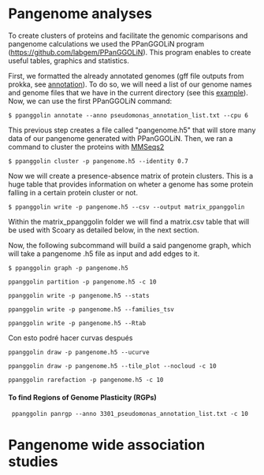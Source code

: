 # Pangenome analyses

To create clusters of proteins and facilitate the genomic comparisons and pangenome calculations we used the PPanGGOLiN program (https://github.com/labgem/PPanGGOLiN). This program enables to create useful tables, graphics and statistics. 

First, we formatted the already annotated genomes (gff file outputs from prokka, see [annotation](./genomes_annotation.md)). To do so, we will need a list of  our genome names and genome files that we have in the current directory (see this [example](https://github.com/labgem/PPanGGOLiN/edit/master/testingDataset/organisms.gbff.list)). Now, we can use the first PPanGGOLiN command:

~~~
$ ppanggolin annotate --anno pseudomonas_annotation_list.txt --cpu 6
~~~

This previous step creates a file called "pangenome.h5" that will store many data of our pangenome generated with PPanGGOLiN. Then, we ran a command to cluster the proteins with [MMSeqs2](https://github.com/soedinglab/MMseqs2)

~~~
$ ppanggolin cluster -p pangenome.h5 --identity 0.7
~~~

Now we will create a presence-absence matrix of protein clusters. This is a huge table that provides information on wheter a genome has some protein falling in a certain protein cluster or not.  

~~~
$ ppanggolin write -p pangenome.h5 --csv --output matrix_ppanggolin
~~~


Within the matrix_ppanggolin folder we will find a matrix.csv table that will be used with Scoary as detailed below, in the next section.

Now, the following subcommand will build a said pangenome graph, which will take a pangenome .h5 file as input and add edges to it. 

~~~
$ ppanggolin graph -p pangenome.h5
~~~

~~~
ppanggolin partition -p pangenome.h5 -c 10
~~~

~~~
ppanggolin write -p pangenome.h5 --stats
~~~

~~~
ppanggolin write -p pangenome.h5 --families_tsv
~~~

~~~
ppanggolin write -p pangenome.h5 --Rtab
~~~
Con esto podré hacer curvas después

~~~
ppanggolin draw -p pangenome.h5 --ucurve
~~~

~~~
ppanggolin draw -p pangenome.h5 --tile_plot --nocloud -c 10
~~~

~~~
ppanggolin rarefaction -p pangenome.h5 -c 10
~~~

#### To find Regions of Genome Plasticity (RGPs)
~~~
 ppanggolin panrgp --anno 3301_pseudomonas_annotation_list.txt -c 10
 ~~~
 
 # Pangenome wide association studies
 
 
